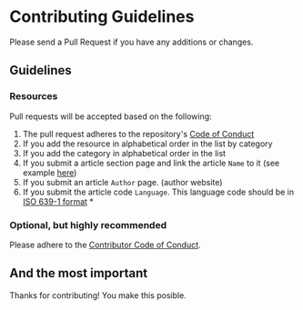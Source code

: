 # Contributing Guidelines

Please send a Pull Request if you have any additions or changes.

## Guidelines

### Resources

Pull requests will be accepted based on the following:

1. The pull request adheres to the repository's [Code of Conduct](/.github/CODE_OF_CONDUCT.md)
1. If you add the resource in alphabetical order in the list by category
1. If you add the category in alphabetical order in the list
1. If you submit a article section page and link the article `Name` to it (see example [here](article-sections/example.md))
1. If you submit an article `Author` page. (author website)
1. If you submit the article code `Language`. This language code should be in [ISO 639-1 format](https://en.wikipedia.org/wiki/List_of_ISO_639-1_codes) \*

### Optional, but highly recommended

Please adhere to the [Contributor Code of Conduct](/.github/CODE_OF_CONDUCT.md).

## And the most important

Thanks for contributing! You make this posible.
